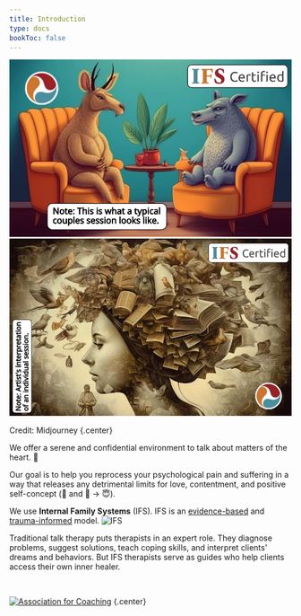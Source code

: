 ```yaml
---
title: Introduction
type: docs
bookToc: false
---
```


<script src="/flickity.pkgd.min.js"></script>

<div class="main-carousel"
    data-flickity='{ "cellAlign": "center", "contain": true, "wrapAround": true, "autoPlay": 15000, "setGallerySize": false }' >
<div class="carousel-cell"><img class="carousel-cell-image" src="animal_couple.webp" alt="Couples counseling" /></div>
<div class="carousel-cell"><img class="carousel-cell-image" src="multitude_of_stories_within_the_head2.webp" alt="Multitude of stories within the head" /></div>
</div>

Credit: Midjourney
{.center}

We offer a serene and confidential environment to talk about matters of the heart. 💖

Our goal is to help you reprocess your psychological pain and suffering in a way that releases any detrimental limits for love, contentment, and positive self-concept (🤪 and 😬 → 😇).

We use **Internal Family Systems** (IFS). IFS is an [evidence-based](https://www.foundationifs.org/research/empirical-evidence) and [trauma-informed](https://www.verywellmind.com/trauma-informed-therapy-definition-and-techniques-5209445) model. ![IFS](/images/ifs-logo.webp)

Traditional talk therapy puts therapists in an expert role. They diagnose problems, suggest solutions, teach coping skills, and interpret clients' dreams and behaviors. But IFS therapists serve as guides who help clients access their own inner healer.

<br/>

[![Association for Coaching](/images/ac.webp)](https://www.associationforcoaching.com/members/?id=72534292)
{.center}
